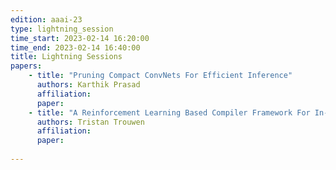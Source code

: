 ```yaml
---
edition: aaai-23
type: lightning_session
time_start: 2023-02-14 16:20:00
time_end: 2023-02-14 16:40:00
title: Lightning Sessions
papers: 
    - title: "Pruning Compact ConvNets For Efficient Inference"
      authors: Karthik Prasad 
      affiliation:
      paper: 
    - title: "A Reinforcement Learning Based Compiler Framework For In-Memory Compute Accelerator"
      authors: Tristan Trouwen
      affiliation: 
      paper:
           
---
```

  

 
